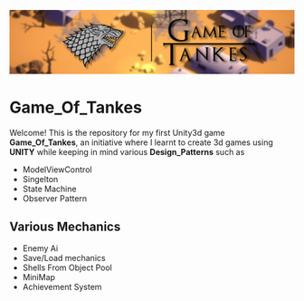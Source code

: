 ![Game_Of_Tankes](/Demo/Bannerlogo.png)
# Game_Of_Tankes

Welcome! This is the repository for my first Unity3d game **Game_Of_Tankes**, an initiative where I learnt to create 3d games using **UNITY** while keeping in mind
various **Design_Patterns** such as 
* ModelViewControl
* Singelton
* State Machine
* Observer Pattern

## Various Mechanics

* Enemy Ai
* Save/Load mechanics
* Shells From Object Pool
* MiniMap
* Achievement System
